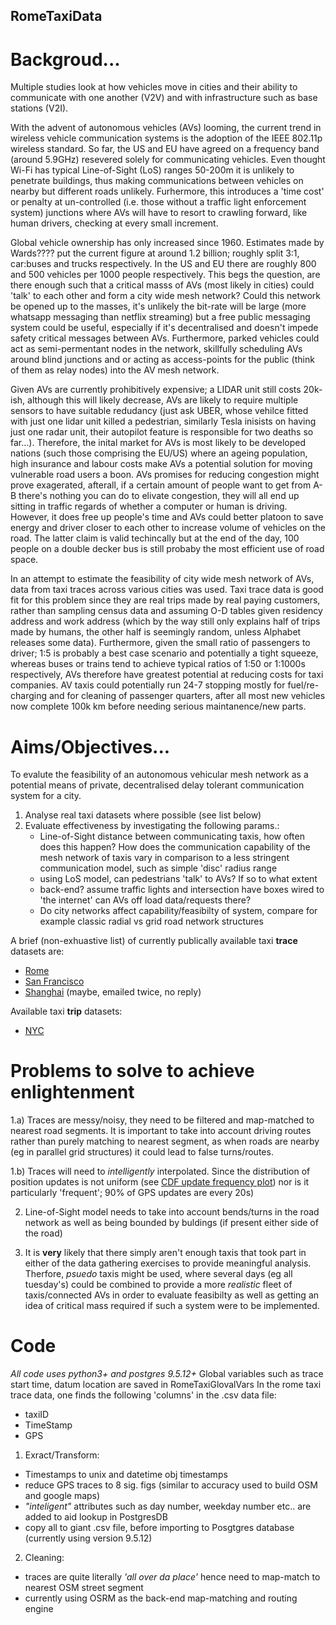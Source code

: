 ## RomeTaxiData

# Backgroud...

Multiple studies look at how vehicles move in cities and their ability to communicate with one another (V2V) and with infrastructure such as base stations (V2I).

With the advent of autonomous vehicles (AVs) looming, the current trend in wireless vehicle communication systems is the adoption of the IEEE 802.11p wireless standard. So far, the US and EU have agreed on a frequency band (around 5.9GHz) resevered solely for communicating vehicles. Even thought Wi-Fi has typical Line-of-Sight (LoS) ranges 50-200m it is unlikely to penetrate buildings, thus making communications between vehicles on nearby but different roads unlikely. Furhermore, this introduces a 'time cost' or penalty at un-controlled (i.e. those without a traffic light enforcement system) junctions where AVs will have to resort to crawling forward, like human drivers, checking at every small increment.

Global vehicle ownership has only increased since 1960. Estimates made by Wards???? put the current figure at around 1.2 billion; roughly split 3:1, car:buses and trucks respectively. In the US and EU there are roughly 800 and 500 vehicles per 1000 people respectively. This begs the question, are there enough such that a critical masss of AVs (most likely in cities) could 'talk' to each other and form a city wide mesh network? Could this network be opened up to the masses, it's unlikely the bit-rate will be large (more whatsapp messaging than netflix streaming) but a free public messaging system could be useful, especially if it's decentralised and doesn't impede safety critical messages between AVs. Furthermore, parked vehicles could act as semi-permentant nodes in the network, skillfully scheduling AVs around blind junctions and or acting as access-points for the public (think of them as relay nodes) into the AV mesh network.  

Given AVs are currently prohibitively expensive; a LIDAR unit still costs 20k-ish, although this will likely decrease, AVs are likely to require multiple sensors to have suitable redudancy (just ask UBER, whose vehilce fitted with just one lidar unit killed a pedestrian, similarly Tesla inisists on having just one radar unit, their autopilot feature is responsible for two deaths so far...). Therefore, the inital market for AVs is most likely to be developed nations (such those comprising the EU/US) where an ageing population, high insurance and labour costs make AVs a potential solution for moving vulnerable road users a boon. AVs promises for reducing congestion might prove exagerated, afterall, if a certain amount of people want to get from A-B there's nothing you can do to elivate congestion, they will all end up sitting in traffic regards of whether a computer or human is driving. However, it does free up people's time and AVs could better platoon to save energy and driver closer to each other to increase volume of vehicles on the road. The latter claim is valid techincally but at the end of the day, 100 people on a double decker bus is still probaby the most efficient use of road space. 

In an attempt to estimate the feasibility of city wide mesh network of AVs, data from taxi traces across various cities was used. Taxi trace data is good fit for this problem since they are real trips made by real paying customers, rather than sampling census data and assuming O-D tables given residency address and work address (which by the way still only explains half of trips made by humans, the other half is seemingly random, unless Alphabet releases some data). Furthermore, given the small ratio of passengers to driver; 1:5 is probably a best case scenario and potentially a tight squeeze, whereas buses or trains tend to achieve typical ratios of 1:50 or 1:1000s respectively, AVs therefore have greatest potential at reducing costs for taxi companies. AV taxis could potentially run 24-7 stopping mostly for fuel/re-charging and for cleaning of passenger quarters, after all most new vehicles now complete 100k km before needing serious maintanence/new parts.

# Aims/Objectives...

To evalute the feasibility of an autonomous vehicular mesh network as a potential means of private, decentralised delay tolerant communication system for a city.

1. Analyse real taxi datasets where possible (see list below)
2. Evaluate effectiveness by investigating the following params.:
    - Line-of-Sight distance between communicating taxis, how often does this happen? How does the communication capability of the mesh network of taxis vary in comparison to a less stringent communication model, such as simple 'disc' radius range
    - using LoS model, can pedestrians 'talk' to AVs? If so to what extent
    - back-end? assume traffic lights and intersection have boxes wired to 'the internet' can AVs off load data/requests there?
    - Do city networks affect capability/feasibilty of system, compare for example classic radial vs grid road network structures
    
A brief (non-exhuastive list) of currently publically available taxi **trace** datasets are:
- [Rome](https://crawdad.org/roma/taxi/20140717/) 
- [San Francisco](https://crawdad.org/epfl/mobility/20090224/)
- [Shanghai](http://wirelesslab.sjtu.edu.cn/taxi_trace_data.html) (maybe, emailed twice, no reply)

Available taxi **trip** datasets:
- [NYC](http://www.nyc.gov/html/tlc/html/about/trip_record_data.shtml)

# Problems to solve to achieve enlightenment

1.a) Traces are messy/noisy, they need to be filtered and map-matched to nearest road segments. It is important to take into account driving routes rather than purely matching to nearest segment, as when roads are nearby (eg in parallel grid structures) it could lead to false turns/routes.

1.b) Traces will need to *intelligently* interpolated. Since the distribution of position updates is not uniform (see [CDF update frequency plot](RomeTaxiData/cdf_frequency_rome_taxi_trace_updates.pdf)) nor is it particularly 'frequent'; 90% of GPS updates are every 20s)

2. Line-of-Sight model needs to take into account bends/turns in the road network as well as being bounded by buldings (if present either side of the road)

3. It is **very** likely that there simply aren't enough taxis that took part in either of the data gathering exercises to provide meaningful analysis. Therfore, *psuedo* taxis might be used, where several days (eg all tuesday's) could be combined to provide a more *realistic* fleet of taxis/connected AVs in order to evaluate feasibilty as well as getting an idea of critical mass required if such a system were to be implemented.



# Code
*All code uses python3+ and postgres 9.5.12+*
Global variables such as trace start time, datum location are saved in RomeTaxiGlovalVars
In the rome taxi trace data, one finds the following 'columns' in the .csv data file:
- taxiID
- TimeStamp
- GPS

1. Exract/Transform:
  - Timestamps to unix and datetime obj timestamps
  - reduce GPS traces to 8 sig. figs (similar to accuracy used to build OSM and google maps)
  - *"inteligent"* attributes such as day number, weekday number etc.. are added to aid lookup in PostgresDB
  - copy all to giant .csv file, before importing to Posgtgres database (currently using version 9.5.12)
  
2. Cleaning:
  - traces are quite literally *'all over da place'* hence need to map-match to nearest OSM street segment
  - currently using OSRM as the back-end map-matching and routing engine
  




